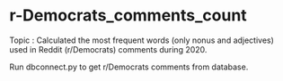 # r-Democrats_comments_count
Topic : Calculated the most frequent  words (only nonus and adjectives) used in Reddit (r/Democrats) comments during 2020.

Run dbconnect.py to get r/Democrats comments  from database.
